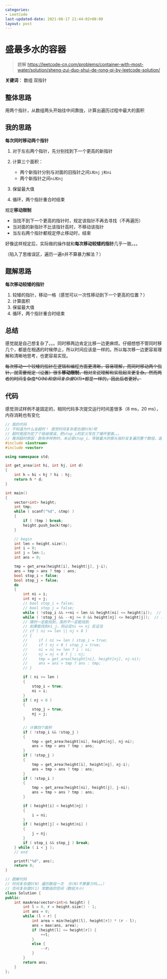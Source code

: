 ```yaml
---
categories:
- LeetCode
last-updated-date: 2021-08-17 21:44:02+08:00
layout: post
---
```


# 盛最多水的容器

> 题解 <https://leetcode-cn.com/problems/container-with-most-water/solution/sheng-zui-duo-shui-de-rong-qi-by-leetcode-solution/>

**关键词**： 数组 双指针

## 整体思路

用两个指针，从数组两头开始往中间靠拢，计算出遍历过程中最大的面积

## 我的思路

**每次同时移动两个指针**

1. 对于左右两个指针，先分别找到下一个更高的新指针
2. 计算三个面积：

   - 两个新指针分别与对面的旧指针之间`i和nj` `j和ni`
   - 两个新指针之间`ni和nj`
3. 保留最大值
4. 循环，两个指针重合时结束

规定**移动限制**

- 当找不到下一个更高的指针时，规定该指针不再去寻找（不再遍历）
- 当对面的新指针不比该指针高时，不移动该指针
- 当左右两个指针都规定停止移动时，结束

好像这样规定后，实际做的操作就和**每次移动较矮的指针**几乎一致。。。

（陷入了思维误区，遍历一遍n并不算暴力解法？）

## 题解思路

**每次移动较矮的指针**

1. 较矮的指针，移动一格（感觉可以一次性移动到下一个更高的位置？）
2. 计算面积
3. 保留最大值
4. 循环，两个指针重合时结束

## 总结

感觉就是自己想复杂了。。。同时移两边肯定比移一边更麻烦。仔细想想不管同时移几个，都是在相遇的时候停止，所以时间应该是一样的。所以每次移一边更容易理解和清晰地思考，也更容易实现。

~~每次移动一个较矮的指针在逻辑和编程方面更清晰，容易理解，而同时移动两个指针，就需要规定（设置）很多**移动限制**，相对来说理解和实现起来更复杂。然而两者的时间复杂度*O(N)*和空间复杂度*O(1)*都是一样的，因此后者更好。~~

## 代码

感觉测试样例不是固定的，相同代码多次提交运行时间差很多（8 ms，20 ms），内存消耗也有变化

```c++
// 我的代码
// 不知道为什么会超时！ 感觉时间复杂度也是O(N)吧
// 超时是因为犯了个低级错误，把stop_i的定义写在了循环里面。。。
// 推测超时原因：跑有序样例时，未记录stop_i，导致最大的那头指针反复遍历整个数组，造成超时
#include <iostream>
#include <vector>

using namespace std;

int get_area(int hi, int hj, int d)
{
    int h = hi < hj ? hi : hj;
    return h * d;
}

int main()
{
    vector<int> height;
    int tmp;
    while ( scanf("%d", &tmp) )
    {
        if ( !tmp ) break;
        height.push_back(tmp);
    }

    // begin
    int len = height.size();
    int i = 0;
    int j = len-1;
    int ans = 0;

    tmp = get_area(height[i], height[j], j-i);
    ans = tmp > ans ? tmp : ans;
    bool stop_i = false;
    bool stop_j = false;
    do
    {
        int ni = i;
        int nj = j;
        // bool stop_i = false;
        // bool stop_j = false;
        while ( !stop_i && ++ni < len && height[ni] <= height[i]);  // 找到下一个大于i的值
        while ( !stop_j && --nj >= 0 && height[nj] <= height[j]);  // 找到下一个大于i的值
        // 矮的一定能找到，高的不一定能找到
        // 如果能找到ni_j，则必定ni <= nj 反证法
        // if ( ni >= len || nj < 0 )
        // {
        //     if ( ni >= len ) stop_i = true;
        //     if ( nj < 0 ) stop_j = true;
        //     ni = ni >= len ? i : ni;
        //     nj = nj < 0 ? j : nj;
        //     tmp = get_area(height[ni], height[nj], nj-ni);
        //     ans = ans > tmp ? ans : tmp;
        // }

        if ( ni >= len )
        {
            stop_i = true;
            ni = i;
        }
        if ( nj < 0 )
        {
            stop_j = true;
            nj = j;
        }

        // 计算四个面积
        if ( !stop_i && !stop_j )
        {
            tmp = get_area(height[ni], height[nj], nj-ni);
            ans = tmp > ans ? tmp : ans;
        }
        if ( !stop_j )
        {
            tmp = get_area(height[i], height[nj], nj-i);
            ans = tmp > ans ? tmp : ans;
        }
        if ( !stop_i )
        {
            tmp = get_area(height[ni], height[j], j-ni);
            ans = tmp > ans ? tmp : ans;
        }

        if ( height[i] < height[nj] )
        {
            i = ni;
        }
        if ( height[j] < height[ni] )
        {
            j = nj;
        }
        if ( stop_i && stop_j ) break;
    } while ( i < j );
    // end

    printf("%d", ans);
    return 0;
}
```

```c++
// 题解代码
// 时间复杂度O(N) 遍历数组一次 （O(N)不算暴力吗。。。）
// 空间复杂度O(1) 常数级的空间（数组大小）
class Solution {
public:
    int maxArea(vector<int>& height) {
        int l = 0, r = height.size() - 1;
        int ans = 0;
        while (l < r) {
            int area = min(height[l], height[r]) * (r - l);
            ans = max(ans, area);
            if (height[l] <= height[r]) {
                ++l;
            }
            else {
                --r;
            }
        }
        return ans;
    }
};
```